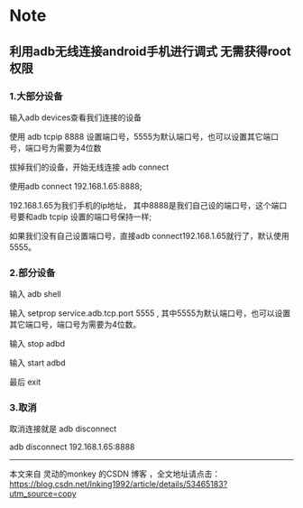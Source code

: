 # Note

## 利用adb无线连接android手机进行调式 无需获得root权限

### 1.大部分设备

  输入adb devices查看我们连接的设备
  
  使用 adb tcpip 8888 设置端口号，5555为默认端口号，也可以设置其它端口号，端口号为需要为4位数
  
  拔掉我们的设备，开始无线连接 adb connect  
  
  使用adb connect 192.168.1.65:8888;
  
  192.168.1.65为我们手机的ip地址， 其中8888是我们自己设的端口号，这个端口号要和adb tcpip 设置的端口号保持一样;
  
  如果我们没有自己设置端口号，直接adb connect192.168.1.65就行了，默认使用5555。     
  
### 2.部分设备

  输入 adb shell
  
  输入 setprop service.adb.tcp.port 5555  , 其中5555为默认端口号，也可以设置其它端口号，端口号为需要为4位数。 
  
  输入 stop adbd
  
  输入 start adbd
  
  最后 exit
  
### 3.取消

  取消连接就是 adb disconnect  
  
  adb disconnect 192.168.1.65:8888
  
---------------------

本文来自 灵动的monkey 的CSDN 博客 ，全文地址请点击：https://blog.csdn.net/lnking1992/article/details/53465183?utm_source=copy 
